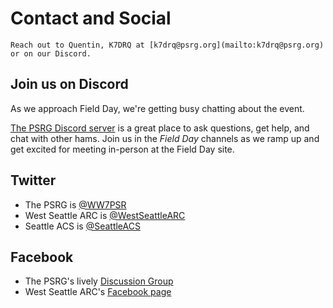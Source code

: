 # Contact and Social

```{admonition} Questions ?
Reach out to Quentin, K7DRQ at [k7drq@psrg.org](mailto:k7drq@psrg.org) or on our Discord.
```

## Join us on Discord

As we approach Field Day, we're getting busy chatting about the event.

[The PSRG Discord server](https://discord.gg/CdDmpybC72) is a great place to ask questions, get help, and chat with other hams. Join us in the *Field Day* channels as we ramp up and get excited for meeting in-person at the Field Day site.

## Twitter

- The PSRG is [@WW7PSR](https://twitter.com/ww7psr)
- West Seattle ARC is [@WestSeattleARC](https://twitter.com/westseattlearc)
- Seattle ACS is [@SeattleACS](https://twitter.com/SeattleACS)

## Facebook

- The PSRG's lively [Discussion Group](https://www.facebook.com/groups/ww7psr/)
- West Seattle ARC's [Facebook page](https://www.facebook.com/westseattlearc/)
